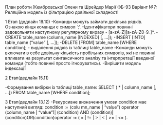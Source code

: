 План роботи Жембровської Олени та Шрейдер Марії ФБ-93
Варіант №7: Реляційна модель із фільтрацією довільної складності

1 Етап (дедлайн 18.10)
-Команди можуть займати декілька рядків. Ознакою кінця команди є символ ‘;‘.
-Ідентифікатори повинні задовольняти наступному регулярному виразу - [a-zA-Z][a-zA-Z0-9_]*.
-CREATE table_name (column_name [INDEXED] [, ...]);
-INSERT [INTO] table_name (“value” [, ...]);
-DELETE [FROM] table_name [WHERE condition]; - видалення рядків із таблиці table_name
-Команди можуть включати в себе довільну кількість пробільних символів, які не повинні впливати на результат 
синтаксичного аналізу та інтерпретації введеної команди (тобто повинні просто ігноруватись).
-Вирішити модель індексації

2 Етап(дедлайн 15.11)

-Формування вибірки із таблиці table_name:
SELECT ( * | column_name [, ...])  FROM table_name  [WHERE condition];

3 Етап(дедлайн 13.12)
-Рекурсивне визначення умови condition має наступний вигляд: condition := (colu mn_name | “value”) operator (column_name | “value”)| 
(condition) AND (condition)|(condition)OR(condition)operator  := ( = | != | > | < | >= | <= ).